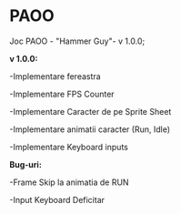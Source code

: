 # PAOO

Joc PAOO - "Hammer Guy"- v 1.0.0;

<strong>v 1.0.0:</strong>

-Implementare fereastra

-Implementare FPS Counter

-Implementare Caracter de pe Sprite Sheet

-Implementare animatii caracter (Run, Idle)

-Implementare Keyboard inputs

<b>Bug-uri:</b> 

-Frame Skip la animatia de RUN

-Input Keyboard Deficitar
         
